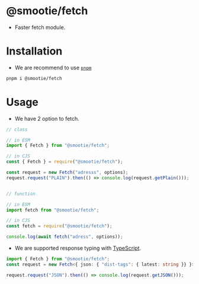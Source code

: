 # @smootie/fetch
- Faster fetch module.

# Installation
- We are recommend to use [`pnpm`](https://npmjs.com/pnpm)
```bash
pnpm i @smootie/fetch
```

# Usage
- We have 2 option to fetch.
```js
// class

// in ESM
import { Fetch } from "@smootie/fetch";

// in CJS
const { Fetch } = require("@smootie/fetch");

const request = new Fetch("adresss", options);
request.request("PLAIN").then(() => console.log(request.getPlain()));


// function

// in ESM
import fetch from "@smootie/fetch";

// in CJS
const fetch = require("@smootie/fetch");

console.log(await fetch("adress", options));
```

- We are supported response typing with [TypeScript](https://typescriptlang.org).
```ts
import { Fetch } from "@smootie/fetch";
const request = new Fetch<{ json: { "dist-tags": { latest: string }} }>("https://registry.npmjs.com/@smootie/fetch", options);

request.request("JSON").then(() => console.log(request.getJSON()));
```